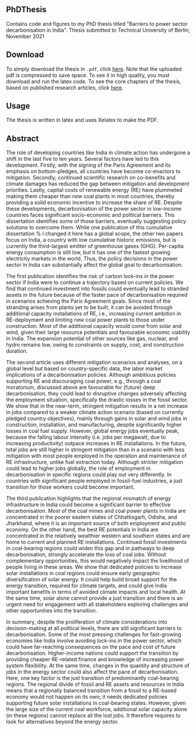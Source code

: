 ## PhDThesis
Contains code and figures to my PhD thesis titled "Barriers to power sector decarbonisation in India".
Thesis submitted to Technical University of Berlin, November 2021

## Download
To simply download the thesis in `.pdf`, click [here](thesisUpdated20220401-red.pdf). Note that the uploaded pdf is compressed to save space. To see it in high quality, you must download and run the latex code. To see the core chapters of the thesis, based on published research articles, click [here](chapters/pdfs).

## Usage
The thesis is written in latex and uses Xelatex to make the PDF.

## Abstract
The role of developing countries like India in climate action has undergone a shift in the last five to ten years. Several factors have led to this development. Firstly, with the signing of the Paris Agreement and its emphasis on bottom-pledges, all countries have become co-enactors to mitigation. Secondly, continued scientific research on co-benefits and climate damages has reduced the gap between mitigation and development priorities. Lastly, capital costs of renewable energy (RE) have plummeted making them cheaper than new coal plants in most countries, thereby providing a solid economic incentive to increase the share of RE. Despite these developments, decarbonisation of the power sector in low-income countries faces significant socio-economic and political barriers. This dissertation identifies some of those barriers, eventually suggesting policy solutions to overcome them. While one publication of this cumulative dissertation % I changed it here
has a global scope, the other two papers focus on India, a country with low cumulative historic emissions, but is currently the third-largest emitter of greenhouse gases (GHG). Per-capita energy consumption is still low, but it has one of the fastest growing electricity markets in the world. Thus, the policy decisions in the power sector in India can substantially affect the global goal to decarbonisation.

The first publication identifies the risk of carbon lock-ins in the power sector if India were to continue a trajectory based on current policies. We find that continued investment into fossils could eventually lead to stranded assets in the future because of the faster pace of decarbonisation required in scenarios achieving the Paris Agreement goals. Since most of the stranding arises from plants yet to be built, it can be avoided through additional capacity installations of RE, i.e., increasing current ambition in RE-deployment and limiting new coal power plants to those under construction. Most of the additional capacity would come from solar and wind, given their large resource potentials and favourable economic viability in India. The expansion potential of other sources like gas, nuclear, and hydro remains low, owing to constraints on supply, cost, and construction duration.

The second article uses different mitigation scenarios and analyses, on a global level but based on country-specific data, the labor market implications of a decarbonisation policies. Although ambitious policies supporting RE and discouraging coal power, e.g., through a coal moratorium, discussed above are favourable for (future) deep decarbonisation, they could lead to disruptive changes adversely affecting the employment situation, specifically the drastic losses in the fossil sector. We show that in the near-term, stringent mitigation results in a net increase in jobs compared to a weaker climate action scenario (based on currently pledged country objectives), mainly through gains in solar and wind jobs in construction, installation, and manufacturing, despite significantly higher losses in coal fuel supply. However, global energy jobs eventually peak, because the falling labour intensity (i.e. jobs per megawatt, due to increasing productivity) outpace increases in RE installations. In the future, total jobs are still higher in stringent mitigation  than in a scenario with less mitigation with most people employed in the operation and maintenance of RE infrastructure, unlike fuel extraction today.  Although stricter mitigation could lead to higher jobs globally, the role of employment in decarbonisation in specific regions could play out very differently. In countries with significant people employed in fossil-fuel industries, a just transition for those workers could become important. 

The third publication highlights that the regional mismatch of energy infrastructure in India could become a significant barrier to effective decarbonisation. Most of the coal mines and coal power plants in India are concentrated in the poorer eastern states of Chhattisgarh, Odisha, and Jharkhand, where it is an important source of both employment and public economy. On the other hand, the best RE potentials in India are concentrated in the relatively wealthier western and southern states and are home to current and planned RE installations.  Continued fossil investments in coal-bearing regions could widen this gap and in pathways to deep decarbonisation, strongly accelerate the loss of coal jobs. Without complementary opportunities, this would negatively impact the livelihood of people living in these areas. We show that dedicated policies to increase solar installations in coal regions could ensure early geographic diversification of solar energy. It could help build broad support for the energy transition, required for climate targets, and could give India important benefits in terms of avoided climate impacts and local health. At the same time, solar alone cannot provide a just transition and there is an urgent need for engagement with all stakeholders exploring challenges and other opportunities into the transition. 

In summary, despite the proliferation of climate considerations into decision-making at all political levels, there are still significant barriers to decarbonisation. Some of the most pressing challenges for fast-growing economies like India involve avoiding lock-ins in the power sector, which could have far-reaching consequences on the pace and cost of future decarbonisation. Higher-income nations could support the transition by providing cheaper RE-related finance and knowledge of increasing power system flexibility. At the same time, changes in the quantity and structure of jobs in the energy sector could also affect the pace of decarbonisation. Here, one key factor is the just transition of predominantly coal-bearing regions. The regional divide of fossil and RE assets and resources in India means that a regionally balanced transition from a fossil to a RE-based economy would not happen on its own; it needs dedicated policies supporting future solar installations in coal-bearing states. However, given the large size of the current coal workforce, additional solar capacity alone (in these regions) cannot replace all the lost jobs. It therefore requires to look for alternatives beyond the energy sector. 
